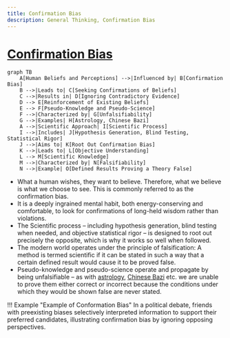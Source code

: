 ```yaml
---
title: Confirmation Bias 
description: General Thinking, Confirmation Bias
---
```

# [Confirmation Bias](https://en.wikipedia.org/wiki/Confirmation_bias#:~:text=Confirmation%20bias%20is%20the%20tendency,one's%20prior%20beliefs%20or%20values.)

```mermaid
graph TB
    A[Human Beliefs and Perceptions] -->|Influenced by| B[Confirmation Bias]
    B -->|Leads to| C[Seeking Confirmations of Beliefs]
    C -->|Results in| D[Ignoring Contradictory Evidence]
    D --> E[Reinforcement of Existing Beliefs]
    E --> F[Pseudo-Knowledge and Pseudo-Science]
    F -->|Characterized by| G[Unfalsifiability]
    G -->|Examples| H[Astrology, Chinese Bazi]
    A -->|Scientific Approach| I[Scientific Process]
    I -->|Includes| J[Hypothesis Generation, Blind Testing, Statistical Rigor]
    J -->|Aims to| K[Root Out Confirmation Bias]
    K -->|Leads to| L[Objective Understanding]
    L --> M[Scientific Knowledge]
    M -->|Characterized by| N[Falsifiability]
    N -->|Example| O[Defined Results Proving a Theory False]
```

- What a human wishes, they want to believe. Therefore, what we believe is what we choose to see. This is commonly referred to as the confirmation bias. 
- It is a deeply ingrained mental habit, both energy-conserving and comfortable, to look for confirmations of long-held wisdom rather than violations. 
- The Scientific process – including hypothesis generation, blind testing when needed, and objective statistical rigor – is designed to root out precisely the opposite, which is why it works so well when followed.
- The modern world operates under the principle of falsification: A method is termed scientific if it can be stated in such a way that a certain defined result would cause it to be proved false. 
- Pseudo-knowledge and pseudo-science operate and propagate by being unfalsifiable – as with [astrology](https://en.wikipedia.org/wiki/Horoscope), [Chinese Bazi](https://en.wikipedia.org/wiki/Four_Pillars_of_Destiny) etc. we are unable to prove them either correct or incorrect because the conditions under which they would be shown false are never stated.

!!! Example "Example of Conformation Bias"
    In a political debate, friends with preexisting biases selectively interpreted information to support their preferred candidates, illustrating confirmation bias by ignoring opposing perspectives.